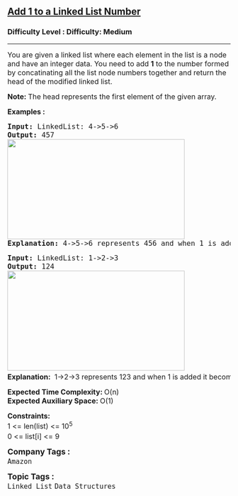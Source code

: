 <h2><a href="https://www.geeksforgeeks.org/problems/add-1-to-a-number-represented-as-linked-list/1?page=1&category=Linked%20List&status=unsolved&sortBy=submissions">Add 1 to a Linked List Number</a></h2><h3>Difficulty Level : Difficulty: Medium</h3><hr><div class="problems_problem_content__Xm_eO"><p><span style="font-size: 12pt;">You are given a linked list where each element in the list is a node and have an integer data. You need to add <strong>1</strong> to the number formed by concatinating all the list node numbers together and return the head of the modified linked list.&nbsp;</span></p>
<p><span style="font-size: 12pt;"><strong>Note:&nbsp;</strong>The head represents the first element of the given array.</span></p>
<p><span style="font-size: 12pt;"><strong>Examples :</strong></span></p>
<pre><span style="font-size: 12pt;"><strong>Input: </strong>LinkedList: 4-&gt;5-&gt;6
<strong>Output: </strong>457<br><img src="https://media.geeksforgeeks.org/img-practice/prod/addEditProblem/700053/Web/Other/blobid0_1722278845.png" width="400" height="225"><br><strong>Explanation:</strong> 4-&gt;5-&gt;6 represents 456 and when 1 is added it becomes 457. 
</span></pre>
<pre><span style="font-size: 12pt;"><strong>Input: </strong>LinkedList: 1-&gt;2-&gt;3
<strong>Output: </strong>124<br><img src="https://media.geeksforgeeks.org/img-practice/prod/addEditProblem/700053/Web/Other/blobid1_1722278908.png" width="400" height="225"> <br><strong style="font-family: -apple-system, BlinkMacSystemFont, 'Segoe UI', Roboto, Oxygen, Ubuntu, Cantarell, 'Open Sans', 'Helvetica Neue', sans-serif;">Explanation:</strong><span style="font-family: -apple-system, BlinkMacSystemFont, 'Segoe UI', Roboto, Oxygen, Ubuntu, Cantarell, 'Open Sans', 'Helvetica Neue', sans-serif;">  1-&gt;2-&gt;3 represents 123 and when 1 is added it becomes 124. </span></span></pre>
<p><span style="font-size: 12pt;"><strong>Expected Time Complexity:&nbsp;</strong>O(n)<br><strong>Expected Auxiliary Space:&nbsp;</strong>O(1)</span></p>
<p><span style="font-size: 12pt;"><strong>Constraints:</strong><br>1 &lt;= len(list) &lt;= 10<sup>5<br></sup>0 &lt;= list[i] &lt;= 9<sup><br></sup></span></p></div><p><span style=font-size:18px><strong>Company Tags : </strong><br><code>Amazon</code>&nbsp;<br><p><span style=font-size:18px><strong>Topic Tags : </strong><br><code>Linked List</code>&nbsp;<code>Data Structures</code>&nbsp;